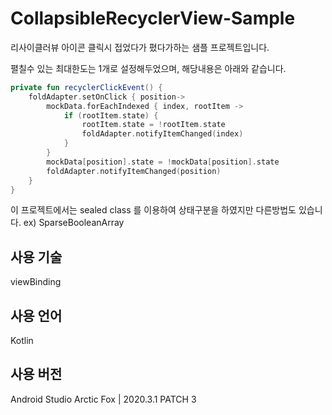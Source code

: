 # CollapsibleRecyclerView-Sample

리사이클러뷰 아이콘 클릭시 접었다가 폈다가하는 샘플 프로젝트입니다.

펼칠수 있는 최대한도는 1개로 설정해두었으며, 해당내용은 아래와 같습니다.

```kotlin
private fun recyclerClickEvent() {
    foldAdapter.setOnClick { position->
        mockData.forEachIndexed { index, rootItem ->
            if (rootItem.state) {
                rootItem.state = !rootItem.state
                foldAdapter.notifyItemChanged(index)
            }
        }
        mockData[position].state = !mockData[position].state
        foldAdapter.notifyItemChanged(position)
    }
}
```

이 프로젝트에서는 sealed class 를 이용하여 상태구분을 하였지만 다른방법도 있습니다.
ex) SparseBooleanArray

## 사용 기술
viewBinding

## 사용 언어
Kotlin

## 사용 버전
Android Studio Arctic Fox | 2020.3.1 PATCH 3